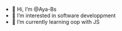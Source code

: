 - 👋 Hi, I’m @Aya-Bs
- 👀 I’m interested in software developpment
- 🌱 I’m currently learning oop with JS


<!---
Aya-Bs/Aya-Bs is a ✨ special ✨ repository because its `README.md` (this file) appears on your GitHub profile.
You can click the Preview link to take a look at your changes.
--->

